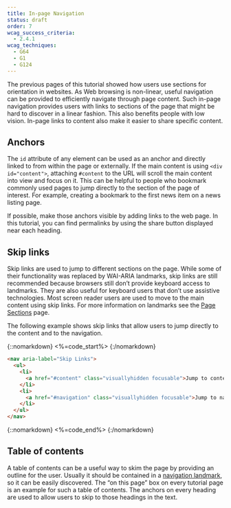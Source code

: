 ```yaml
---
title: In-page Navigation
status: draft
order: 7
wcag_success_criteria:
  - 2.4.1
wcag_techniques:
  - G64
  - G1
  - G124
---
```


The previous pages of this tutorial showed how users use sections for orientation in websites. As Web browsing is non-linear, useful navigation can be provided to efficiently navigate through page content. Such in-page navigation provides users with links to sections of the page that might be hard to discover in a linear fashion. This also benefits people with low vision. In-page links to content also make it easier to share specific content.

## Anchors

The `id` attribute of any element can be used as an anchor and directly linked to from within the page or externally. If the main content is using `<div id="content">`, attaching `#content` to the URL will scroll the main content into view and focus on it. This can be helpful to people who bookmark commonly used pages to jump directly to the section of the page of interest. For example, creating a bookmark to the first news item on a news listing page.

If possible, make those anchors visible by adding links to the web page. In this tutorial, you can find permalinks by using the share button displayed near each heading.

## Skip links

Skip links are used to jump to different sections on the page. While some of their functionality was replaced by WAI-ARIA landmarks, skip links are still recommended because browsers still don’t provide keyboard access to landmarks. They are also useful for keyboard users that don’t use assistive technologies. Most screen reader users are used to move to the main content using skip links. For more information on landmarks see the [Page Sections](sections.html) page.

The following example shows skip links that allow users to jump directly to the content and to the navigation.

{::nomarkdown}
<%=code_start%>
{:/nomarkdown}

~~~html
<nav aria-label="Skip Links">
  <ul>
    <li>
      <a href="#content" class="visuallyhidden focusable">Jump to content</a>
    </li>
    <li>
      <a href="#navigation" class="visuallyhidden focusable">Jump to navigation</a>
    </li>
  </ul>
</nav>
~~~

{::nomarkdown}
<%=code_end%>
{:/nomarkdown}

## Table of contents

A table of contents can be a useful way to skim the page by providing an outline for the user. Usually it should be contained in a [navigation landmark](sections.html#navigation), so it can be easily discovered. The “on this page” box on every tutorial page is an example for such a table of contents. The anchors on every heading are used to allow users to skip to those headings in the text.
